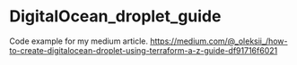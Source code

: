 # DigitalOcean_droplet_guide
Code example for my medium article.
https://medium.com/@_oleksii_/how-to-create-digitalocean-droplet-using-terraform-a-z-guide-df91716f6021
